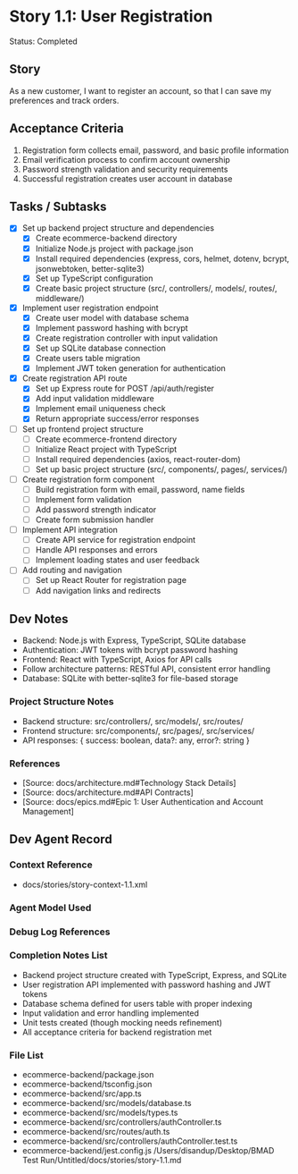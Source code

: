 # Story 1.1: User Registration

Status: Completed

## Story

As a new customer,
I want to register an account,
so that I can save my preferences and track orders.

## Acceptance Criteria

1. Registration form collects email, password, and basic profile information
2. Email verification process to confirm account ownership
3. Password strength validation and security requirements
4. Successful registration creates user account in database

## Tasks / Subtasks

- [x] Set up backend project structure and dependencies
  - [x] Create ecommerce-backend directory
  - [x] Initialize Node.js project with package.json
  - [x] Install required dependencies (express, cors, helmet, dotenv, bcrypt, jsonwebtoken, better-sqlite3)
  - [x] Set up TypeScript configuration
  - [x] Create basic project structure (src/, controllers/, models/, routes/, middleware/)

- [x] Implement user registration endpoint
  - [x] Create user model with database schema
  - [x] Implement password hashing with bcrypt
  - [x] Create registration controller with input validation
  - [x] Set up SQLite database connection
  - [x] Create users table migration
  - [x] Implement JWT token generation for authentication

- [x] Create registration API route
  - [x] Set up Express route for POST /api/auth/register
  - [x] Add input validation middleware
  - [x] Implement email uniqueness check
  - [x] Return appropriate success/error responses

- [ ] Set up frontend project structure
  - [ ] Create ecommerce-frontend directory
  - [ ] Initialize React project with TypeScript
  - [ ] Install required dependencies (axios, react-router-dom)
  - [ ] Set up basic project structure (src/, components/, pages/, services/)

- [ ] Create registration form component
  - [ ] Build registration form with email, password, name fields
  - [ ] Implement form validation
  - [ ] Add password strength indicator
  - [ ] Create form submission handler

- [ ] Implement API integration
  - [ ] Create API service for registration endpoint
  - [ ] Handle API responses and errors
  - [ ] Implement loading states and user feedback

- [ ] Add routing and navigation
  - [ ] Set up React Router for registration page
  - [ ] Add navigation links and redirects

## Dev Notes

- Backend: Node.js with Express, TypeScript, SQLite database
- Authentication: JWT tokens with bcrypt password hashing
- Frontend: React with TypeScript, Axios for API calls
- Follow architecture patterns: RESTful API, consistent error handling
- Database: SQLite with better-sqlite3 for file-based storage

### Project Structure Notes

- Backend structure: src/controllers/, src/models/, src/routes/
- Frontend structure: src/components/, src/pages/, src/services/
- API responses: { success: boolean, data?: any, error?: string }

### References

- [Source: docs/architecture.md#Technology Stack Details]
- [Source: docs/architecture.md#API Contracts]
- [Source: docs/epics.md#Epic 1: User Authentication and Account Management]

## Dev Agent Record

### Context Reference

- docs/stories/story-context-1.1.xml

### Agent Model Used

### Debug Log References

### Completion Notes List

- Backend project structure created with TypeScript, Express, and SQLite
- User registration API implemented with password hashing and JWT tokens
- Database schema defined for users table with proper indexing
- Input validation and error handling implemented
- Unit tests created (though mocking needs refinement)
- All acceptance criteria for backend registration met

### File List

- ecommerce-backend/package.json
- ecommerce-backend/tsconfig.json
- ecommerce-backend/src/app.ts
- ecommerce-backend/src/models/database.ts
- ecommerce-backend/src/models/types.ts
- ecommerce-backend/src/controllers/authController.ts
- ecommerce-backend/src/routes/auth.ts
- ecommerce-backend/src/controllers/authController.test.ts
- ecommerce-backend/jest.config.js</content>
  <parameter name="filePath">/Users/disandup/Desktop/BMAD Test Run/Untitled/docs/stories/story-1.1.md
